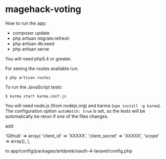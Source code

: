 magehack-voting
===============

How to run the app:
 
 - composer update
 - php artisan migrate:refresh
 - php artisan db:seed
 - php artisan serve
 
You will need php5.4 or greater.


For seeing the routes available run:
 
```
$ php artisan routes
```

To run the JavaScript tests:

```
$ karma start karma.conf.js
```

You will need node.js (from nodejs.org) and karma (`npm install -g karma`).  
The configuration option ```autoWatch: true``` is set, so the tests will be automatically be rerun if one of the files changes.  

add

'Github' => array(
            'client_id'     => 'XXXXX',
            'client_secret' => 'XXXXX',
            'scope'         => array(),
        ),

to app/config/packages/artdarek/oauth-4-laravel/config.php